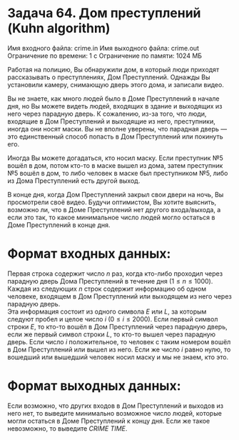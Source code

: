 # Задача 64. Дом преступлений (Kuhn algorithm)
Имя входного файла: crime.in
Имя выходного файла: crime.out
Ограничение по времени: 1 с
Ограничение по памяти: 1024 МБ

Работая на полицию, Вы обнаружили дом, в который люди приходят рассказывать о преступлениях, Дом Преступлений. Однажды Вы установили камеру, снимающую дверь этого дома, и записали видео.

Вы не знаете, как много людей было в Доме Преступлений в начале дня, но Вы можете видеть людей, входящих в здание и выходящих из него через парадную дверь. К сожалению, из-за того, что люди, входящие в Дом Преступлений и выходящие из него, преступники, иногда они носят маски. Вы не вполне уверены, что парадная дверь — это единственный способ попасть в Дом Преступлений или покинуть его.

Иногда Вы можете догадаться, кто носил маску. Если преступник $№5$ вошёл в дом, потом кто-то в маске вышел из дома, затем преступник $№5$ вошёл в дом, то либо человек в маске был преступником $№5$, либо из Дома Преступлений есть другой выход.

В конце дня, когда Дом Преступлений закрыл свои двери на ночь, Вы просмотрели своё видео. Будучи оптимистом, Вы хотите выяснить, возможно ли, что в Доме Преступлений нет другого входа/выхода, а если это так, то какое минимальное число людей могло остаться в Доме Преступлений в конце дня.

# Формат входных данных:

Первая строка содержит число $n$ раз, когда кто-либо проходил через парадную дверь Дома Преступлений в течение дня $(1 \le n \le 1000)$. Каждая из следующих $n$ строк содержит информацию об одном человеке, входящем в Дом Преступлений или выходящем из него через парадную дверь.  
Эта информация состоит из одного символа $E$ или $L$, за которым следуют пробел и целое число $i$ $(0 \le i \le 2000)$. Если первый символ строки $E$, то кто-то вошёл в Дом Преступлений через парадную дверь, если же первый символ строки $L$, то кто-то вышел через парадную дверь. Если число $i$ положительное, то человек с таким номером вошёл в Дом Преступлений или вышел из него. Если же число $i$ равно нулю, то вошедший или вышедший человек носил маску и мы не знаем, кто это.

# Формат выходных данных:

Если возможно, что других входов в Дом Преступлений и выходов из него нет, то выведите минимально возможное число людей, которые могли остаться в Доме Преступлений к концу дня. Если же такое невозможно, то выведите $CRIME\ TIME$.                          
